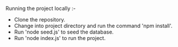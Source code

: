Running the project locally :-

- Clone the repository.
- Change into project directory and run the command 'npm install'.
- Run 'node seed.js' to seed the database.
- Run 'node index.js' to run the project.